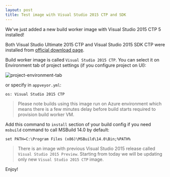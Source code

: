 ```yaml
---
layout: post
title: Test image with Visual Studio 2015 CTP and SDK
---
```


We've just added a new build worker image with Visual Studio 2015 CTP 5 installed!

Both Visual Studio Ultimate 2015 CTP and Visual Studio 2015 SDK CTP were installed from [official download page](http://support.microsoft.com/kb/2967191).

Build worker image is called `Visual Studio 2015 CTP`. You can select it on Environment tab of project settings (if you configure project on UI):

![project-environment-tab](/site/images/_posts/vs2015/project-environment-tab.png)

or specify in `appveyor.yml`:

	os: Visual Studio 2015 CTP

> Please note builds using this image run on Azure environment which means there is a few minutes delay before build starts required to provision build worker VM.

Add this command to `install` section of your build config if you need `msbuild` command to call MSBuild 14.0 by default:

    set PATH=C:\Program Files (x86)\MSBuild\14.0\Bin;%PATH%

> There is an image with previous Visual Studio 2015 release called `Visual Studio 2015 Preview`. Starting from today we will be updating only new `Visual Studio 2015 CTP` image.

Enjoy!